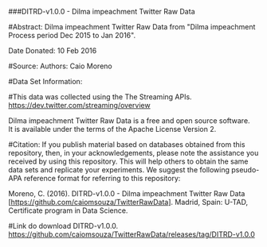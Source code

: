 ###DITRD-v1.0.0 - Dilma impeachment Twitter Raw Data

#Abstract: 
Dilma impeachment Twitter Raw Data from "Dilma impeachment Process period Dec 2015 to Jan 2016".

Date Donated: 10 Feb 2016

#Source:
Authors: Caio Moreno

#Data Set Information:

#This data was collected using the The Streaming APIs.
https://dev.twitter.com/streaming/overview<BR>

Dilma impeachment Twitter Raw Data is a free and open source software. <BR>
It is available under the terms of the Apache License Version 2.<BR>

#Citation:
If you publish material based on databases obtained from this repository, then, in your acknowledgements, please note the assistance you received by using this repository. This will help others to obtain the same data sets and replicate your experiments. We suggest the following pseudo-APA reference format for referring to this repository:

Moreno, C. (2016). DITRD-v1.0.0 - Dilma impeachment Twitter Raw Data [https://github.com/caiomsouza/TwitterRawData]. Madrid, Spain: U-TAD, Certificate program in Data Science.

#Link do download DITRD-v1.0.0.
https://github.com/caiomsouza/TwitterRawData/releases/tag/DITRD-v1.0.0
